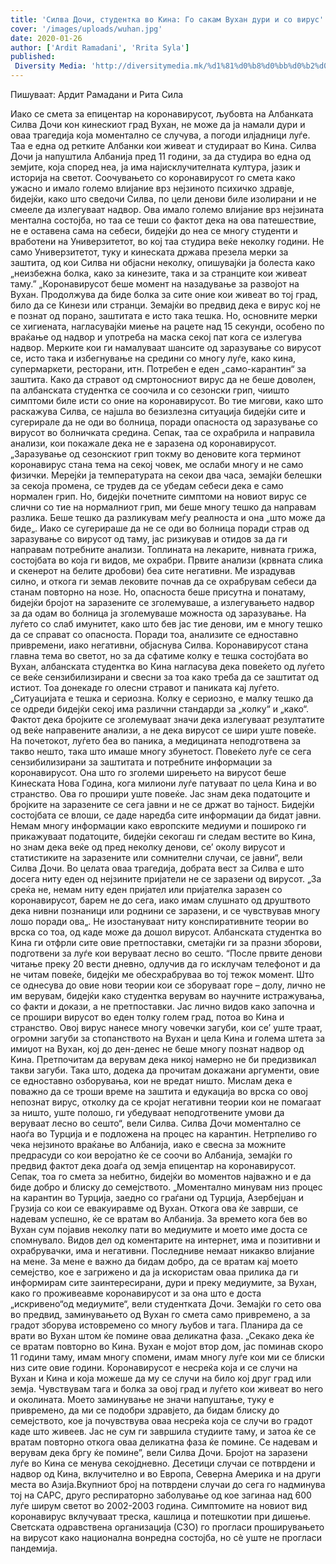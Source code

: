 ```yaml
---
title: 'Силва Дочи, студентка во Кина: Го сакам Вухан дури и со вирус'
cover: '/images/uploads/wuhan.jpg'
date: 2020-01-26
author: ['Ardit Ramadani', 'Rrita Syla']
published:
 Diversity Media: 'http://diversitymedia.mk/%d1%81%d0%b8%d0%bb%d0%b2%d0%b0-%d0%b4%d0%be%d1%87%d0%b8-%d1%81%d1%82%d1%83%d0%b4%d0%b5%d0%bd%d1%82%d0%ba%d0%b0-%d0%b2%d0%be-%d0%ba%d0%b8%d0%bd%d0%b0-%d0%b3%d0%be-%d1%81%d0%b0%d0%ba%d0%b0%d0%bc/'
---
```


Пишуваат: Ардит Рамадани и Рита Сила

Иако се смета за епицентар на коронавирусот, љубовта на Албанката Силва Дочи кон кинескиот град Вухан, не може да ја намали дури и оваа трагедија која моментално се случува, а погоди илјадници луѓе. Таа е една од ретките Албанки кои живеат и студираат во Кина. Силва Дочи ја напуштила Албанија пред 11 години, за да студира во една од земјите, која според неа, ја има најисклучителната култура, јазик и историја на светот.
Соочувањето со коронавирусот го смета како ужасно и имало големо влијание врз нејзиното психичко здравје, бидејќи, како што сведочи Силва, по цели денови биле изолирани и не смееле да излегуваат надвор. Ова имало големо влијание врз нејзината ментална состојба, но таа се теши со фактот дека на ова патешествие, не е оставена сама на себеси, бидејќи до неа се многу студенти и вработени на Универзитетот, во кој таа студира веќе неколку години.
Не само Универзитетот, туку и кинеската држава презела мерки за заштита, од кои Силва ни објасни неколку, опишувајќи ја болеста како „неизбежна болка, како за кинезите, така и за странците кои живеат таму.”
„Коронавирусот беше момент на назадување за развојот на Вухан. Продолжува да биде болка за сите оние кои живеат во тој град, било да се Кинези или странци. Земајќи во предвид дека е вирус кој не е познат од порано, заштитата е исто така тешка. Но, основните мерки се хигиената, нагласувајќи миење на рацете над 15 секунди, особено по враќање од надвор и употреба на маска секој пат кога се излегува надвор. Мерките кои ги намалуваат шансите од заразување со вирусот се, исто така и избегнување на средини со многу луѓе, како кина, супермаркети, ресторани, итн. Потребен е еден „само-карантин“ за заштита.
Како да стравот од смртоносниот вирус да не беше доволен, па албанската студентка се соочила и со сезонски грип, чиишто симптоми биле исти со оние на коронавирусот. Во тие мигови, како што раскажува Силва, се најшла во безизлезна ситуација бидејќи сите и сугерирале да не оди во болница, поради опасноста од заразување со вирусот во болничката средина. Сепак, таа се охрабрила и направила анализи, кои покажале дека не е заразена од коронавирусот.
„Заразување од сезонскиот грип тoкму во деновите кога терминот коронавирус стана тема на секој човек, ме ослаби многу и не само физички. Мерејќи ја температурата на секои два часа, земајќи белешки за секоја промена, се трудев да се убедам себеси дека е само нормален грип. Но, бидејќи почетните симптоми на новиот вирус се слични со тие на нормалниот грип, ми беше многу тешко да направам разлика. Беше тешко да разликувам меѓу реалноста и она „што може да биде„. Иако се сугерираше да не се оди во болница поради страв од заразување со вирусот од таму, јас ризикував и отидов за да ги направам потребните анализи. Топлината на лекарите, нивната грижа, состојбата во која ги видов, ме охрабри. Првите анализи (крвната слика и скенерот на белите дробови) беа сите негативни. Ме израдував силно, и откога ги земав лековите почнав да се охрабрувам себеси да станам повторно на нозе. Но, опасноста беше присутна и понатаму, бидејќи бројот на заразените се зголемуваше, а излегувањето надвор за да одам во болница ја зголемуваше можноста од заразување. На луѓето со слаб имунитет, како што бев јас тие денови, им е многу тешко да се справат со опасноста. Поради тоа, анализите се едноставно привремени, иако негативни, објаснува Силва.
Коронавирусот стана главна тема во светот, но за да сфатиме колку е тешка состојбата во Вухан, албанската студентка во Кина нагласува дека повеќето од луѓето се веќе сензибилизирани и свесни за тоа како треба да се заштитат од истиот. Тоа донекаде го олесни стравот и паниката кај луѓето.
„Ситуацијата е тешка и сериозна. Колку е сериозно, е малку тешко да се одреди бидејќи секој има различни стандарди за „колку“ и „како“. Фактот дека бројките се зголемуваат значи дека излегуваат резултатите од веќе направените анализи, а не дека вирусот се шири уште повеќе. На почетокот, луѓето беа во паника, а медицината неподготвена за такво нешто, така што имаше многу збунетост. Повеќето луѓе се сега сензибилизирани за заштитата и потребните информации за коронавирусот. Она што го зголеми ширењето на вирусот беше Кинеската Нова Година, кога милиони луѓе патуваат по цела Кина и во странство. Ова го прошири уште повеќе. Јас знам дека податоците и бројките на заразените се сега јавни и не се држат во тајност. Бидејќи состојбата се влоши, се даде наредба сите информации да бидат јавни. Немам многу информации како европските медиуми и пошироко ги прикажуваат податоците, бидејќи секогаш ги следам вестите во Кина, но знам дека веќе од пред неколку денови, се’ околу вирусот и статистиките на заразените или сомнителни случаи, се јавни“, вели Силва Дочи.
Во целата оваа трагедија, добрата вест за Силва е што досега ниту еден од нејзините пријатели не се заразени од вирусот.
„За среќа не, немам ниту еден пријател или пријателка заразен со коронавирусот, барем не до сега, иако имам слушнато од друштвото дека нивни познаници или роднини се заразени, и се чувствував многу лошо поради ова„.
Не изостануваат ниту конспиративните теории во врска со тоа, од каде може да дошол вирусот. Албанската студентка во Кина ги отфрли сите овие претпоставки, сметајќи ги за празни зборови, подготвени за луѓе кои веруваат лесно во сешто.
“После првите денови читање преку 20 вести дневно, одлучив да го исклучам телефонот и да не читам повеќе, бидејќи ме обесхрабруваа во тој тежок момент. Што се однесува до овие нови теории кои се зборуваат горе – долу, лично не им верувам, бидејќи како студентка верувам во научните истражувања, со факти и докази, а не претпоставки. Јас лично видов како започна и се прошири вирусот во еден толку голем град, потоа во Кина и странство. Овој вирус нанесе многу човечки загуби, кои се’ уште траат, огромни загуби за стопанството на Вухан и цела Кина и голема штета за имиџот на Вухан, кој до ден-денес не беше многу познат надвор од Кина. Претпочитам да верувам дека никој намерно не би предизвикал такви загуби. Така што, додека да прочитам докажани аргументи, овие се едноставно озборувања, кои не вредат ништо. Мислам дека е поважно да се троши време на заштита и едукација во врска со овој непознат вирус, отколку да се кројат негативни теории кои не помагаат за ништо, уште полошо, ги убедуваат неподготвените умови да веруваат лесно во сешто“, вели Силва.
Силва Дочи моментално се наоѓа во Турција и е подложена на процес на карантин. Нетрпеливо го чека нејзиното враќање во Албанија, иако е свесна за можните предрасуди со кои веројатно ќе се соочи во Албанија, земајќи го предвид фактот дека доаѓа од земја епицентар на коронавирусот. Сепак, тоа го смета за небитно, бидејќи во моментов најважно и е да биде добро и блиску до семејството.
„Моментално минувам низ процес на карантин во Турција, заедно со граѓани од Турција, Азербејџан и Грузија со кои се евакуиравме од Вухан. Откога ова ќе заврши, се надевам успешно, ќе се вратам во Албанија. За времето кога бев во Вухан сум појавив неколку пати во медиумите и моето име доста се спомнувало. Видов дел од коментарите на интернет, има и позитивни и охрабрувачки, има и негативни. Последниве немаат никакво влијание на мене. За мене е важно да бидам добро, да се вратам кај моето семејство, кое е загрижено и да ја искористам оваа прилика да ги информирам сите заинтересирани, дури и преку медиумите, за Вухан, како го проживеавме коронавирусот и за она што е доста „искривено“од медиумите“, вели студентката Дочи.
Земајќи го сето ова во предвид, заминувањето од Вухан го смета само привремено, а за градот зборува истовремено со многу љубов и тага. Планира да се врати во Вухан штом ќе помине оваа деликатна фаза.
„Секако дека ќе се вратам повторно во Кина. Вухан е мојот втор дом, јас поминав скоро 11 години таму, имам многу спомени, имам многу луѓе кои ми се блиски низ сите овие години. Коронавирусот е несреќа која и се случи на Вухан и Кина и која можеше да му се случи на било кој друг град или земја. Чувствувам тага и болка за овој град и луѓето кои живеат во него и околината. Моето заминување не значи напуштање, туку е привремено, да ми се подобри здравјето, да бидам блиску до семејството, кое ја почувствува оваа несреќа која се случи во градот каде што живеев. Јас не сум ги завршила студиите таму, и затоа ќе се вратам повторно откога оваа деликатна фаза ќе помине. Се надевам и верувам дека бргу ќе помине”, вели Силва Дочи.
Бројот на заразени луѓе во Кина се менува секојдневно. Десетици случаи се потврдени и надвор од Кина, вклучително и во Европа, Северна Америка и на други места во Азија.Вкупниот број на потврдени случаи до сега го надминува тој на САРС, друго респираторно заболување од кое загинаа над 600 луѓе ширум светот во 2002-2003 година.
Симптомите на новиот вид коронавирус вклучуваат треска, кашлица и потешкотии при дишење.
Светската одравствена организација (СЗО) го прогласи проширувањето на вирусот како национална вонредна состојба, но сè уште не прогласи пандемија.